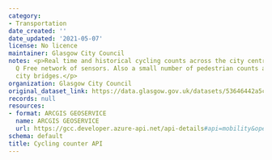 ```yaml
---
category:
- Transportation
date_created: ''
date_updated: '2021-05-07'
license: No licence
maintainer: Glasgow City Council
notes: <p>Real time and historical cycling counts across the city centre using the
  Q Free network of sensors. Also a small number of pedestrian counts across some
  city bridges.</p>
organization: Glasgow City Council
original_dataset_link: https://data.glasgow.gov.uk/datasets/53646442a5c14905b127b39148fb1089
records: null
resources:
- format: ARCGIS GEOSERVICE
  name: ARCGIS GEOSERVICE
  url: https://gcc.developer.azure-api.net/api-details#api=mobility&operation=get-mobility-measurements
schema: default
title: Cycling counter API
---
```

